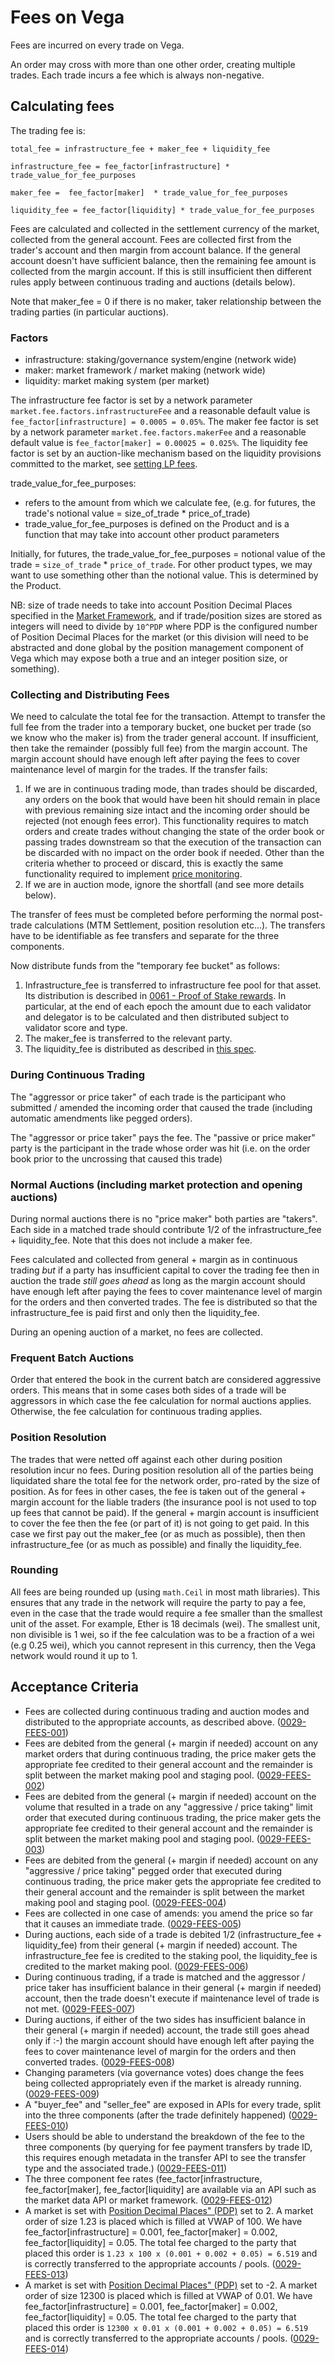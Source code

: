 
# Fees on Vega

Fees are incurred on every trade on Vega.

An order may cross with more than one other order, creating multiple trades. Each trade incurs a fee which is always non-negative.

## Calculating fees

The trading fee is:

`total_fee = infrastructure_fee + maker_fee + liquidity_fee`

`infrastructure_fee = fee_factor[infrastructure] * trade_value_for_fee_purposes`

`maker_fee =  fee_factor[maker]  * trade_value_for_fee_purposes`

`liquidity_fee = fee_factor[liquidity] * trade_value_for_fee_purposes`

Fees are calculated and collected in the settlement currency of the market, collected from the general account. Fees are collected first from the trader's account and then margin from account balance. If the general account doesn't have sufficient balance, then the remaining fee amount is collected from the margin account. If this is still insufficient then different rules apply between continuous trading and auctions (details below).

Note that maker_fee = 0 if there is no maker, taker relationship between the trading parties (in particular auctions).

### Factors

- infrastructure: staking/governance system/engine (network wide)
- maker: market framework / market making (network wide)
- liquidity: market making system (per market)

The infrastructure fee factor is set by a network parameter `market.fee.factors.infrastructureFee` and a reasonable default value is `fee_factor[infrastructure] = 0.0005 = 0.05%`.
The maker fee factor is set by a network parameter `market.fee.factors.makerFee` and a reasonable default value is `fee_factor[maker] = 0.00025 = 0.025%`.
The liquidity fee factor is set by an auction-like mechanism based on the liquidity provisions committed to the market, see [setting LP fees](./0042-LIQF-setting_fees_and_rewarding_lps.md).

trade_value_for_fee_purposes:

- refers to the amount from which we calculate fee, (e.g. for futures, the trade's notional value = size_of_trade * price_of_trade)
- trade_value_for_fee_purposes is defined on the Product and is a function that may take into account other product parameters

Initially, for futures, the trade_value_for_fee_purposes = notional value of the trade = `size_of_trade` * `price_of_trade`. For other product types, we may want to use something other than the notional value. This is determined by the Product.

NB: size of trade needs to take into account Position Decimal Places specified in the [Market Framework](./0001-MKTF-market_framework.md), and if trade/position sizes are stored as integers will need to divide by `10^PDP` where PDP is the configured number of Position Decimal Places for the market (or this division will need to be abstracted and done global by the position management component of Vega which may expose both a true and an integer position size, or something).

### Collecting and Distributing Fees

We need to calculate the total fee for the transaction.
Attempt to transfer the full fee from the trader into a temporary bucket, one bucket per trade (so we know who the maker is) from the trader general account.
If insufficient, then take the remainder (possibly full fee) from the margin account.
The margin account should have enough left after paying the fees to cover maintenance level of margin for the trades.
If the transfer fails:

1. If we are in continuous trading mode, than trades should be discarded, any orders on the book that would have been hit should remain in place with previous remaining size intact and the incoming order should be rejected (not enough fees error).
This functionality requires to match orders and create trades without changing the state of the order book or passing trades downstream so that the execution of the transaction can be discarded with no impact on the order book if needed.
Other than the criteria whether to proceed or discard, this is exactly the same functionality required to implement [price monitoring](./0032-PRIM-price_monitoring.md).
2. If we are in auction mode, ignore the shortfall (and see more details below).

The transfer of fees must be completed before performing the normal post-trade calculations (MTM Settlement, position resolution etc...). The transfers have to be identifiable as fee transfers and separate for the three components.

Now distribute funds from the "temporary fee bucket" as follows:

1. Infrastructure_fee is transferred to infrastructure fee pool for that asset. Its distribution is described in [0061 - Proof of Stake rewards](./0061-REWP-pos_rewards.md). In particular, at the end of each epoch the amount due to each validator and delegator is to be calculated and then distributed subject to validator score and type.
1. The maker_fee is transferred to the relevant party.
1. The liquidity_fee is distributed as described in [this spec](./0042-LIQF-setting_fees_and_rewarding_lps.md).

### During Continuous Trading

The "aggressor or price taker" of each trade is the participant who submitted / amended the incoming order that caused the trade  (including automatic amendments like pegged orders).

The "aggressor or price taker" pays the fee. The "passive or price maker" party is the participant in the trade whose order was hit (i.e. on the order book prior to the uncrossing that caused this trade)

### Normal Auctions (including market protection and opening auctions)

During normal auctions there is no "price maker" both parties are "takers". Each side in a matched trade should contribute 1/2 of the infrastructure_fee + liquidity_fee. Note that this does not include a maker fee.

Fees calculated and collected from general + margin as in continuous trading *but* if a party has insufficient capital to cover the trading fee then in auction the trade *still* *goes* *ahead* as long as the margin account should have enough left after paying the fees to cover maintenance level of margin for the orders and then converted trades. The fee is distributed so that the infrastructure_fee is paid first and only then the liquidity_fee.

During an opening auction of a market, no fees are collected.

### Frequent Batch Auctions

Order that entered the book in the current batch are considered aggressive orders. This means that in some cases both sides of a trade will be aggressors in which case the fee calculation for normal auctions applies. Otherwise, the fee calculation for continuous trading applies.

### Position Resolution

The trades that were netted off against each other during position resolution incur no fees.
During position resolution all of the parties being liquidated share the total fee for the network order, pro-rated by the size of position.
As for fees in other cases, the fee is taken out of the general + margin account for the liable traders (the insurance pool is not used to top up fees that cannot be paid). If the general + margin account is insufficient to cover the fee then the fee (or part of it) is not going to get paid. In this case we first pay out the maker_fee (or as much as possible), then then infrastructure_fee (or as much as possible) and finally the liquidity_fee.

### Rounding

All fees are being rounded up (using `math.Ceil` in most math libraries).
This ensures that any trade in the network will require the party to pay a fee, even in the case that the trade would require a fee smaller than the smallest unit of the asset.
For example, Ether is 18 decimals (wei). The smallest unit, non divisible is 1 wei, so if the fee calculation was to be a fraction of a wei (e.g 0.25 wei), which you cannot represent in this currency, then the Vega network would round it up to 1.

## Acceptance Criteria

- Fees are collected during continuous trading and auction modes and distributed to the appropriate accounts, as described above. (<a name="0029-FEES-001" href="#0029-FEES-001">0029-FEES-001</a>)
- Fees are debited from the general (+ margin if needed) account on any market orders that during continuous trading, the price maker gets the appropriate fee credited to their general account and the remainder is split between the market making pool and staging pool. (<a name="0029-FEES-002" href="#0029-FEES-002">0029-FEES-002</a>)
- Fees are debited from the general (+ margin if needed) account on the volume that resulted in a trade on any "aggressive / price taking" limit order that executed during continuous trading, the price maker gets the appropriate fee credited to their general account and the remainder is split between the market making pool and staging pool.  (<a name="0029-FEES-003" href="#0029-FEES-003">0029-FEES-003</a>)
- Fees are debited from the general (+ margin if needed) account on any "aggressive / price taking" pegged order that executed during continuous trading, the price maker gets the appropriate fee credited to their general account and the remainder is split between the market making pool and staging pool. (<a name="0029-FEES-004" href="#0029-FEES-004">0029-FEES-004</a>)
- Fees are collected in one case of amends: you amend the price so far that it causes an immediate trade.  (<a name="0029-FEES-005" href="#0029-FEES-005">0029-FEES-005</a>)
- During auctions, each side of a trade is debited 1/2 (infrastructure_fee + liquidity_fee) from their general (+ margin if needed) account. The infrastructure_fee fee is credited to the staking pool, the liquidity_fee is credited to the market making pool. (<a name="0029-FEES-006" href="#0029-FEES-006">0029-FEES-006</a>)
- During continuous trading, if a trade is matched and the aggressor / price taker has insufficient balance in their general (+ margin if needed) account, then the trade doesn't execute if maintenance level of trade is not met. (<a name="0029-FEES-007" href="#0029-FEES-007">0029-FEES-007</a>)
- During auctions, if either of the two sides has insufficient balance in their general (+ margin if needed) account, the trade still goes ahead only if :-) the margin account should have enough left after paying the fees to cover maintenance level of margin for the orders and then converted trades. (<a name="0029-FEES-008" href="#0029-FEES-008">0029-FEES-008</a>)
- Changing parameters (via governance votes) does change the fees being collected appropriately even if the market is already running.  (<a name="0029-FEES-009" href="#0029-FEES-009">0029-FEES-009</a>)
- A "buyer_fee" and "seller_fee" are exposed in APIs for every trade, split into the three components (after the trade definitely happened) (<a name="0029-FEES-010" href="#0029-FEES-010">0029-FEES-010</a>)
- Users should be able to understand the breakdown of the fee to the three components (by querying for fee payment transfers by trade ID, this requires enough metadata in the transfer API to see the transfer type and the associated trade.) (<a name="0029-FEES-011" href="#0029-FEES-011">0029-FEES-011</a>)
- The three component fee rates (fee_factor[infrastructure, fee_factor[maker], fee_factor[liquidity] are available via an API such as the market data API or market framework. (<a name="0029-FEES-012" href="#0029-FEES-012">0029-FEES-012</a>)
- A market is set with [Position Decimal Places" (PDP)](0052-FPOS-fractional_orders_positions.md) set to 2. A market order of size 1.23 is placed which is filled at VWAP of 100. We have fee_factor[infrastructure] = 0.001, fee_factor[maker] = 0.002, fee_factor[liquidity] = 0.05. The total fee charged to the party that placed this order is `1.23 x 100 x (0.001 + 0.002 + 0.05) = 6.519` and is correctly transferred to the appropriate accounts / pools. (<a name="0029-FEES-013" href="#0029-FEES-013">0029-FEES-013</a>)
- A market is set with [Position Decimal Places" (PDP)](0052-FPOS-fractional_orders_positions.md) set to -2. A market order of size 12300 is placed which is filled at VWAP of 0.01. We have fee_factor[infrastructure] = 0.001, fee_factor[maker] = 0.002, fee_factor[liquidity] = 0.05. The total fee charged to the party that placed this order is `12300 x 0.01 x (0.001 + 0.002 + 0.05) = 6.519` and is correctly transferred to the appropriate accounts / pools. (<a name="0029-FEES-014" href="#0029-FEES-014">0029-FEES-014</a>)

